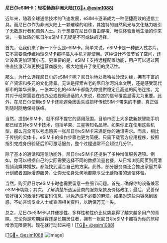 **尼日尔eSIM卡：轻松畅游非洲大陆[[TG💪+ @esim1088](https://t.me/s/esim1088)]**

近年来，随着全球通信技术的飞速发展，eSIM卡逐渐成为一种便捷高效的通信工具。而尼日尔作为非洲大陆上一颗璀璨的明珠，其独特的自然风光与文化魅力吸引了无数旅行者和商务人士。对于想要在尼日尔自由穿梭、畅快体验当地生活的你来说，一张优质的尼日尔eSIM卡无疑是不可或缺的选择。

首先，让我们来了解一下什么是eSIM卡。简单来说，eSIM卡是一种嵌入式芯片，它不需要像传统物理SIM卡那样插入手机才能使用。这种设计不仅节省了空间，还让设备更加轻薄小巧。更重要的是，eSIM卡支持远程配置功能，用户可以通过网络直接激活和更换运营商服务，极大地提升了使用的灵活性。

那么，为什么选择尼日尔的eSIM卡呢？尼日尔地处撒哈拉沙漠边缘，拥有丰富的矿产资源和多元的文化背景。无论是探索古老的尼日尔河沿岸文明，还是感受现代都市的繁华景象，一张本地化的eSIM卡都能为你提供稳定且高速的网络连接。尤其对于经常需要在线办公或视频通话的人来说，稳定的信号覆盖显得尤为重要。此外，在尼日尔使用eSIM卡还能避免因丢失或损坏传统SIM卡带来的不便，真正做到随时随地保持联络。

当然，提到eSIM卡，就不得不提它的适用范围。目前市面上大多数新款智能手机都已经支持eSIM卡技术，包括苹果、三星等知名品牌。如果你正在使用这些机型，那么完全可以考虑购买一张尼日尔eSIM卡来满足你的通讯需求。而且，相比于传统的实体卡，eSIM卡的操作步骤也更为简便。只需下载官方应用程序，按照指引完成身份验证后即可激活服务，整个过程通常不会超过几分钟。

除了基本的通话和短信功能外，尼日尔eSIM卡还提供了多种增值服务选项。例如，你可以根据自己的实际需要选择不同的数据流量套餐，从日常浏览网页到高清视频流媒体播放，都能找到适合自己的方案。此外，部分服务商还会推出家庭共享计划或者国际漫游服务，让你无论身处何地都能享受无缝衔接的通信体验。

当然，购买尼日尔eSIM卡时也需要留意一些细节问题。首先，确保你的设备兼容eSIM卡功能；其次，了解清楚所选运营商的服务条款及价格政策；最后，妥善保管好相关的激活码和密码信息，以免造成不必要的麻烦。如果对这些内容感到困惑，不妨咨询专业人士或查阅相关资料，以确保万无一失。

总之，尼日尔eSIM卡以其便捷性、多样性和性价比优势赢得了越来越多用户的青睐。无论你是短期游客还是长期居住者，拥有一张尼日尔eSIM卡都将为你的旅程增添无限便利。现在就行动起来吧！[[TG💪+ @esim1088](https://t.me/s/esim1088)]

[[TG💪+ @esim1088](https://t.me/s/esim1088) ![Image](https://i.postimg.cc/4NQfJmqS/Snipaste-2025-05-13-00-14-12.png)]